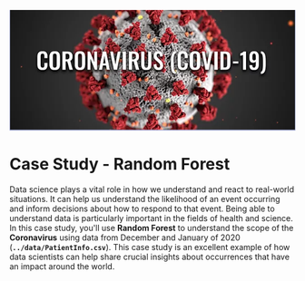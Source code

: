 <p align="center">
  <img src="img/covid-19.png" width="600">
  <br>
</p>

# Case Study - Random Forest

Data science plays a vital role in how we understand and react to real-world situations. It can help us understand the likelihood of an event occurring and inform decisions about how to respond to that event. Being able to understand data is particularly important in the fields of health and science. In this case study, you'll use <b>Random Forest</b> to understand the scope of the <b>Coronavirus</b> using data from December and January of 2020 (<code><b>../data/PatientInfo.csv</b></code>). This case study is an excellent example of how data scientists can help share crucial insights about occurrences that have an impact around the world. 
